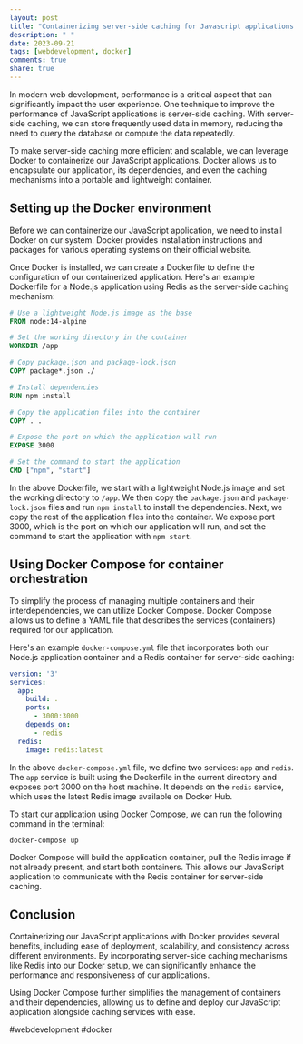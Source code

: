```yaml
---
layout: post
title: "Containerizing server-side caching for Javascript applications with Docker"
description: " "
date: 2023-09-21
tags: [webdevelopment, docker]
comments: true
share: true
---
```


In modern web development, performance is a critical aspect that can significantly impact the user experience. One technique to improve the performance of JavaScript applications is server-side caching. With server-side caching, we can store frequently used data in memory, reducing the need to query the database or compute the data repeatedly.

To make server-side caching more efficient and scalable, we can leverage Docker to containerize our JavaScript applications. Docker allows us to encapsulate our application, its dependencies, and even the caching mechanisms into a portable and lightweight container.

## Setting up the Docker environment

Before we can containerize our JavaScript application, we need to install Docker on our system. Docker provides installation instructions and packages for various operating systems on their official website.

Once Docker is installed, we can create a Dockerfile to define the configuration of our containerized application. Here's an example Dockerfile for a Node.js application using Redis as the server-side caching mechanism:

```Dockerfile
# Use a lightweight Node.js image as the base
FROM node:14-alpine

# Set the working directory in the container
WORKDIR /app

# Copy package.json and package-lock.json
COPY package*.json ./

# Install dependencies
RUN npm install

# Copy the application files into the container
COPY . .

# Expose the port on which the application will run
EXPOSE 3000

# Set the command to start the application
CMD ["npm", "start"]
```

In the above Dockerfile, we start with a lightweight Node.js image and set the working directory to `/app`. We then copy the `package.json` and `package-lock.json` files and run `npm install` to install the dependencies. Next, we copy the rest of the application files into the container. We expose port 3000, which is the port on which our application will run, and set the command to start the application with `npm start`.

## Using Docker Compose for container orchestration

To simplify the process of managing multiple containers and their interdependencies, we can utilize Docker Compose. Docker Compose allows us to define a YAML file that describes the services (containers) required for our application.

Here's an example `docker-compose.yml` file that incorporates both our Node.js application container and a Redis container for server-side caching:

```yaml
version: '3'
services:
  app:
    build: .
    ports:
      - 3000:3000
    depends_on:
      - redis
  redis:
    image: redis:latest
```

In the above `docker-compose.yml` file, we define two services: `app` and `redis`. The `app` service is built using the Dockerfile in the current directory and exposes port 3000 on the host machine. It depends on the `redis` service, which uses the latest Redis image available on Docker Hub.

To start our application using Docker Compose, we can run the following command in the terminal:

```shell
docker-compose up
```

Docker Compose will build the application container, pull the Redis image if not already present, and start both containers. This allows our JavaScript application to communicate with the Redis container for server-side caching.

## Conclusion

Containerizing our JavaScript applications with Docker provides several benefits, including ease of deployment, scalability, and consistency across different environments. By incorporating server-side caching mechanisms like Redis into our Docker setup, we can significantly enhance the performance and responsiveness of our applications.

Using Docker Compose further simplifies the management of containers and their dependencies, allowing us to define and deploy our JavaScript application alongside caching services with ease.

#webdevelopment #docker
